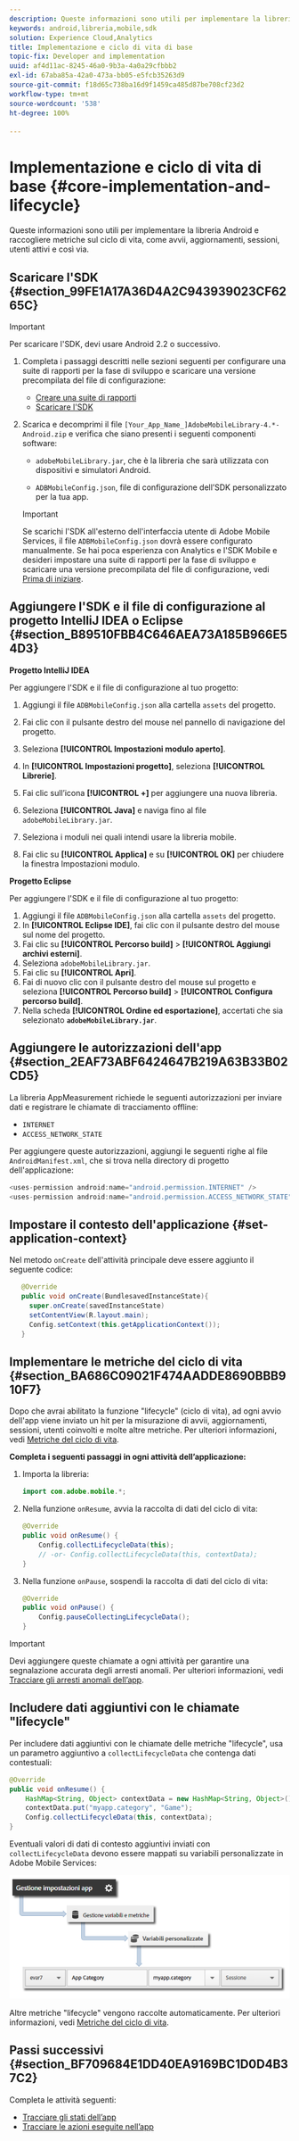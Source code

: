 ```yaml
---
description: Queste informazioni sono utili per implementare la libreria Android e raccogliere metriche sul ciclo di vita, come avvii, aggiornamenti, sessioni, utenti attivi e così via.
keywords: android,libreria,mobile,sdk
solution: Experience Cloud,Analytics
title: Implementazione e ciclo di vita di base
topic-fix: Developer and implementation
uuid: af4d11ac-8245-46a0-9b3a-4a0a29cfbbb2
exl-id: 67aba85a-42a0-473a-bb05-e5fcb35263d9
source-git-commit: f18d65c738ba16d9f1459ca485d87be708cf23d2
workflow-type: tm+mt
source-wordcount: '538'
ht-degree: 100%

---
```


# Implementazione e ciclo di vita di base {#core-implementation-and-lifecycle}

Queste informazioni sono utili per implementare la libreria Android e raccogliere metriche sul ciclo di vita, come avvii, aggiornamenti, sessioni, utenti attivi e così via.

## Scaricare l&#39;SDK {#section_99FE1A17A36D4A2C943939023CF6265C}

>[!IMPORTANT]
>
>Per scaricare l&#39;SDK, devi usare Android 2.2 o successivo.

1. Completa i passaggi descritti nelle sezioni seguenti per configurare una suite di rapporti per la fase di sviluppo e scaricare una versione precompilata del file di configurazione:

   * [Creare una suite di rapporti](/help/android/getting-started/requirements.md)
   * [Scaricare l&#39;SDK](/help/android/getting-started/requirements.md)

1. Scarica e decomprimi il file `[Your_App_Name_]AdobeMobileLibrary-4.*-Android.zip` e verifica che siano presenti i seguenti componenti software:

   * `adobeMobileLibrary.jar`, che è la libreria che sarà utilizzata con dispositivi e simulatori Android.

   * `ADBMobileConfig.json`, file di configurazione dell’SDK personalizzato per la tua app.
   >[!IMPORTANT]
   >
   >Se scarichi l&#39;SDK all&#39;esterno dell&#39;interfaccia utente di Adobe Mobile Services, il file `ADBMobileConfig.json` dovrà essere configurato manualmente. Se hai poca esperienza con Analytics e l&#39;SDK Mobile e desideri impostare una suite di rapporti per la fase di sviluppo e scaricare una versione precompilata del file di configurazione, vedi [Prima di iniziare](/help/android/getting-started/requirements.md).

## Aggiungere l&#39;SDK e il file di configurazione al progetto IntelliJ IDEA o Eclipse {#section_B89510FBB4C646AEA73A185B966E54D3}

**Progetto IntelliJ IDEA**

Per aggiungere l&#39;SDK e il file di configurazione al tuo progetto:

1. Aggiungi il file `ADBMobileConfig.json` alla cartella `assets` del progetto.

1. Fai clic con il pulsante destro del mouse nel pannello di navigazione del progetto.
1. Seleziona **[!UICONTROL Impostazioni modulo aperto]**.
1. In **[!UICONTROL Impostazioni progetto]**, seleziona **[!UICONTROL Librerie]**.
1. Fai clic sull’icona **[!UICONTROL +]** per aggiungere una nuova libreria.
1. Seleziona **[!UICONTROL Java]** e naviga fino al file `adobeMobileLibrary.jar`.
1. Seleziona i moduli nei quali intendi usare la libreria mobile.
1. Fai clic su **[!UICONTROL Applica]** e su **[!UICONTROL OK]** per chiudere la finestra Impostazioni modulo.

**Progetto Eclipse**

Per aggiungere l&#39;SDK e il file di configurazione al tuo progetto:

1. Aggiungi il file `ADBMobileConfig.json` alla cartella `assets` del progetto.
1. In **[!UICONTROL Eclipse IDE]**, fai clic con il pulsante destro del mouse sul nome del progetto.
1. Fai clic su **[!UICONTROL Percorso build]** > **[!UICONTROL Aggiungi archivi esterni]**.
1. Seleziona `adobeMobileLibrary.jar`.
1. Fai clic su **[!UICONTROL Apri]**.
1. Fai di nuovo clic con il pulsante destro del mouse sul progetto e seleziona **[!UICONTROL Percorso build]** > **[!UICONTROL Configura percorso build]**.
1. Nella scheda **[!UICONTROL Ordine ed esportazione]**, accertati che sia selezionato **`adobeMobileLibrary.jar`**.

## Aggiungere le autorizzazioni dell&#39;app {#section_2EAF73ABF6424647B219A63B33B02CD5}

La libreria AppMeasurement richiede le seguenti autorizzazioni per inviare dati e registrare le chiamate di tracciamento offline:

* `INTERNET`
* `ACCESS_NETWORK_STATE`

Per aggiungere queste autorizzazioni, aggiungi le seguenti righe al file `AndroidManifest.xml`, che si trova nella directory di progetto dell&#39;applicazione:

```java
<uses-permission android:name="android.permission.INTERNET" /> 
<uses-permission android:name="android.permission.ACCESS_NETWORK_STATE" />
```

## Impostare il contesto dell&#39;applicazione {#set-application-context}

Nel metodo `onCreate` dell&#39;attività principale deve essere aggiunto il seguente codice:

```java
   @Override
   public void onCreate(BundlesavedInstanceState){
     super.onCreate(savedInstanceState)
     setContentView(R.layout.main);
     Config.setContext(this.getApplicationContext());
   }
```

## Implementare le metriche del ciclo di vita {#section_BA686C09021F474AADDE8690BBB910F7}

Dopo che avrai abilitato la funzione &quot;lifecycle&quot; (ciclo di vita), ad ogni avvio dell&#39;app viene inviato un hit per la misurazione di avvii, aggiornamenti, sessioni, utenti coinvolti e molte altre metriche. Per ulteriori informazioni, vedi [Metriche del ciclo di vita](/help/android/metrics.md).

**Completa i seguenti passaggi in ogni attività dell’applicazione:**

1. Importa la libreria:

   ```java
   import com.adobe.mobile.*;
   ```

1. Nella funzione `onResume`, avvia la raccolta di dati del ciclo di vita:

   ```java
   @Override 
   public void onResume() { 
       Config.collectLifecycleData(this); 
       // -or- Config.collectLifecycleData(this, contextData); 
   }
   ```

1. Nella funzione `onPause`, sospendi la raccolta di dati del ciclo di vita:

   ```java
   @Override 
   public void onPause() { 
       Config.pauseCollectingLifecycleData(); 
   }
   ```

>[!IMPORTANT]
>
>Devi aggiungere queste chiamate a ogni attività per garantire una segnalazione accurata degli arresti anomali. Per ulteriori informazioni, vedi [Tracciare gli arresti anomali dell’app](/help/android/analytics-main/crashes.md).

## Includere dati aggiuntivi con le chiamate &quot;lifecycle&quot;

Per includere dati aggiuntivi con le chiamate delle metriche &quot;lifecycle&quot;, usa un parametro aggiuntivo a `collectLifecycleData` che contenga dati contestuali:

```java
@Override 
public void onResume() {
    HashMap<String, Object> contextData = new HashMap<String, Object>(); 
    contextData.put("myapp.category", "Game"); 
    Config.collectLifecycleData(this, contextData); 
}
```

Eventuali valori di dati di contesto aggiuntivi inviati con `collectLifecycleData` devono essere mappati su variabili personalizzate in Adobe Mobile Services:

![](assets/map-variable-lifecycle.png)

Altre metriche &quot;lifecycle&quot; vengono raccolte automaticamente. Per ulteriori informazioni, vedi [Metriche del ciclo di vita](/help/android/metrics.md).

## Passi successivi {#section_BF709684E1DD40EA9169BC1D0D4B37C2}

Completa le attività seguenti:

* [Tracciare gli stati dell’app](/help/android/analytics-main/states.md)
* [Tracciare le azioni eseguite nell’app](/help/android/analytics-main/actions.md)
